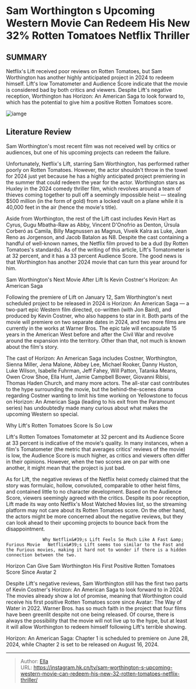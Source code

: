 # Sam Worthington s Upcoming Western Movie Can Redeem His New 32% Rotten Tomatoes Netflix Thriller


## SUMMARY 



  Netflix&#39;s Lift received poor reviews on Rotten Tomatoes, but Sam Worthington has another highly anticipated project in 2024 to redeem himself.   Lift&#39;s low Tomatometer and Audience Score indicate that the movie is considered bad by both critics and viewers.   Despite Lift&#39;s negative reception, Worthington has Horizon: An American Saga to look forward to, which has the potential to give him a positive Rotten Tomatoes score.  

![iamge](https://static1.srcdn.com/wordpress/wp-content/uploads/2024/01/sam-worthington-in-lift-and-from-the-keeping-room.jpg)

## Literature Review

Sam Worthington&#39;s most recent film was not received well by critics or audiences, but one of his upcoming projects can redeem the failure.




Unfortunately, Netflix&#39;s Lift, starring Sam Worthington, has performed rather poorly on Rotten Tomatoes. However, the actor shouldn&#39;t throw in the towel for 2024 just yet because he has a highly anticipated project premiering in the summer that could redeem the year for the actor. Worthington stars as Huxley in the 2024 comedy thriller film, which revolves around a team of thieves coming together to pull off a seemingly impossible heist — stealing $500 million (in the form of gold) from a locked vault on a plane while it is 40,000 feet in the air (hence the movie&#39;s title).




Aside from Worthington, the rest of the Lift cast includes Kevin Hart as Cyrus, Gugu Mbatha-Raw as Abby, Vincent D&#39;Onofrio as Denton, Úrsula Corberó as Camila, Billy Magnussen as Magnus, Viveik Kalra as Luke, Jean Reno as Jorgenson, and Jacob Batalon as N8. Despite the cast containing a handful of well-known names, the Netflix film proved to be a dud (by Rotten Tomatoes&#39;s standards). As of the writing of this article, Lift&#39;s Tomatometer is at 32 percent, and it has a 33 percent Audience Score. The good news is that Worthington has another 2024 movie that can turn this year around for him.


 Sam Worthington&#39;s Next Movie After Lift Is Kevin Costner&#39;s Horizon: An American Saga 
          

Following the premiere of Lift on January 12, Sam Worthington&#39;s next scheduled project to be released in 2024 is Horizon: An American Saga — a two-part epic Western film directed, co-written (with Jon Baird), and produced by Kevin Costner, who also happens to star in it. Both parts of the movie will premiere on two separate dates in 2024, and two more films are currently in the works at Warner Bros. The epic tale will encapsulate 15 years in the American West before and after the Civil War and revolve around the expansion into the territory. Other than that, not much is known about the film&#39;s story.




The cast of Horizon: An American Saga includes Costner, Worthington, Sienna Miller, Jena Malone, Abbey Lee, Michael Rooker, Danny Huston, Luke Wilson, Isabelle Fuhrman, Jeff Fahey, Will Patton, Tatanka Means, Owen Crow Shoe, Ella Hunt, Jamie Campbell Bower, Giovanni Ribisi, Thomas Haden Church, and many more actors. The all-star cast contributes to the hype surrounding the movie, but the behind-the-scenes drama regarding Costner wanting to limit his time working on Yellowstone to focus on Horizon: An American Saga (leading to his exit from the Paramount series) has undoubtedly made many curious about what makes the upcoming Western so special.



 Why Lift&#39;s Rotten Tomatoes Score Is So Low 
         

Lift&#39;s Rotten Tomatoes Tomatometer at 32 percent and its Audience Score at 33 percent is indicative of the movie&#39;s quality. In many instances, when a film&#39;s Tomatometer (the metric that averages critics&#39; reviews of the movie) is low, the Audience Score is much higher, as critics and viewers often differ in their opinions. However, when the two scores are on par with one another, it might mean that the project is just bad.




As for Lift, the negative reviews of the Netflix heist comedy claimed that the story was formulaic, hollow, convoluted, comparable to other heist films, and contained little to no character development. Based on the Audience Score, viewers seemingly agreed with the critics. Despite its poor reception, Lift made its way onto Netflix&#39;s Most Watched Movies list, so the streaming platform may not care about its Rotten Tomatoes score. On the other hand, the actors might be more concerned about the negative reviews, but they can look ahead to their upcoming projects to bounce back from the disappointment.

                  Why Netflix&#39;s Lift Feels So Much Like A Fast &amp; Furious Movie   Netflix&#39;s Lift seems too similar to the Fast and the Furious movies, making it hard not to wonder if there is a hidden connection between the two.   



 Horizon Can Give Sam Worthington His First Positive Rotten Tomatoes Score Since Avatar 2 
          




Despite Lift&#39;s negative reviews, Sam Worthington still has the first two parts of Kevin Costner&#39;s Horizon: An American Saga to look forward to in 2024. The movies already show a lot of promise, meaning that Worthington could receive his first positive Rotten Tomatoes score since Avatar: The Way of Water in 2022. Warner Bros. has so much faith in the project that four films have been greenlit despite not one being released. Of course, there is always the possibility that the movie will not live up to the hype, but at least it will allow Worthington to redeem himself following Lift&#39;s terrible showing.



Horizon: An American Saga: Chapter 1 is scheduled to premiere on June 28, 2024, while Chapter 2 is set to be released on August 16, 2024.






---

> Author: [Ella](https://instagram.hk.cn/)  
> URL: https://instagram.hk.cn/tv/sam-worthington-s-upcoming-western-movie-can-redeem-his-new-32-rotten-tomatoes-netflix-thriller/  

